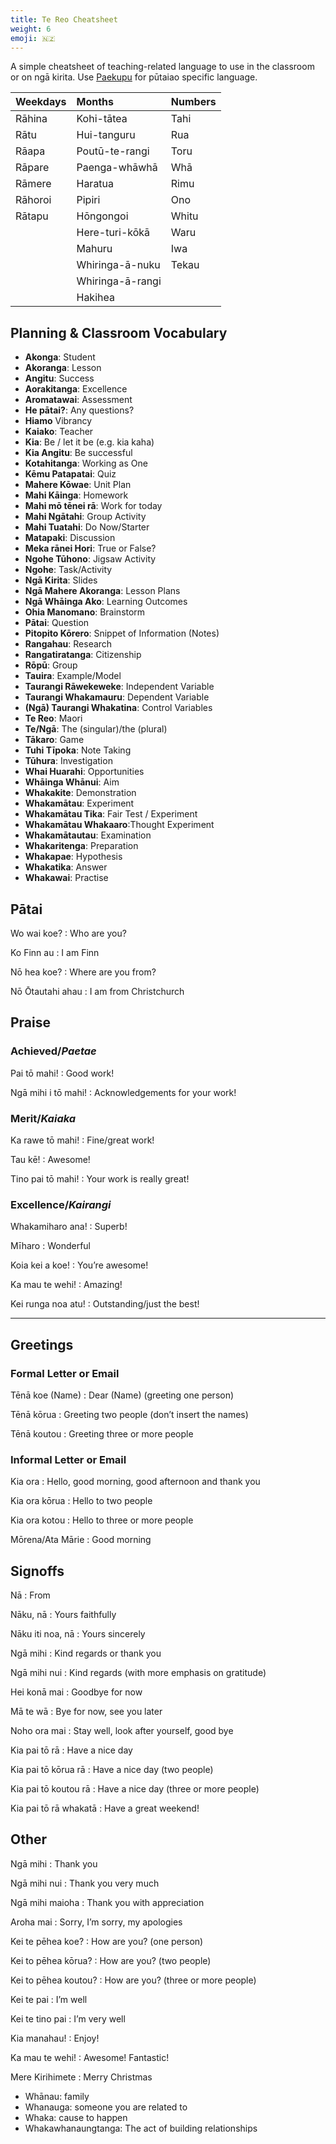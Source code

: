 ```yaml
---
title: Te Reo Cheatsheet
weight: 6
emoji: 🇳🇿
---
```


A simple cheatsheet of teaching-related language to use in the classroom or on ngā kirita. Use [Paekupu](https://paekupu.co.nz/words/wordlist/te-reo-pūtaiao/english-to-maori) for pūtaiao specific language.

| Weekdays   | Months             | Numbers   |
| :--------- | :----------------- | :-------- |
| Rāhina     | Kohi-tātea         | Tahi      |
| Rātu       | Hui-tanguru        | Rua       |
| Rāapa      | Poutū-te-rangi     | Toru      |
| Rāpare     | Paenga-whāwhā      | Whā       |
| Rāmere     | Haratua            | Rimu      |
| Rāhoroi    | Pipiri             | Ono       |
| Rātapu     | Hōngongoi          | Whitu     |
|            | Here-turi-kōkā     | Waru      |
|            | Mahuru             | Iwa       |
|            | Whiringa-ā-nuku    | Tekau     |
|            | Whiringa-ā-rangi   |           |
|            | Hakihea            |           |

## Planning & Classroom Vocabulary

- __Akonga__: Student
- __Akoranga__: Lesson
- __Angitu__: Success
- __Aorakitanga__: Excellence
- __Aromatawai__: Assessment
- __He pātai?__: Any questions?
- __Hiamo__ Vibrancy
- __Kaiako__: Teacher
- __Kia__: Be / let it be (e.g. kia kaha)
- __Kia Angitu__: Be successful
- __Kotahitanga__: Working as One
- __Kēmu Patapatai__: Quiz
- __Mahere Kōwae__: Unit Plan
- __Mahi Kāinga__: Homework
- __Mahi mō tēnei rā__: Work for today
- __Mahi Ngātahi__: Group Activity
- __Mahi Tuatahi__: Do Now/Starter
- __Matapaki__: Discussion
- __Meka rānei Hori__: True or False?
- __Ngohe Tūhono__: Jigsaw Activity
- __Ngohe__: Task/Activity
- __Ngā Kirita__: Slides
- __Ngā Mahere Akoranga__: Lesson Plans
- __Ngā Whāinga Ako__: Learning Outcomes
- __Ohia Manomano__: Brainstorm
- __Pātai__: Question
- __Pitopito Kōrero__: Snippet of Information (Notes)
- __Rangahau__: Research
- __Rangatiratanga__: Citizenship
- __Rōpū__: Group
- __Tauira__: Example/Model
- __Taurangi Rāwekeweke__: Independent Variable
- __Taurangi Whakamauru__: Dependent Variable
- __(Ngā) Taurangi Whakatina__: Control Variables
- __Te Reo__: Maori
- __Te/Ngā__: The (singular)/the (plural)
- __Tākaro__: Game
- __Tuhi Tīpoka__: Note Taking
- __Tūhura__: Investigation
- __Whai Huarahi__: Opportunities
- __Whāinga Whānui__: Aim
- __Whakakite__: Demonstration
- __Whakamātau__: Experiment
- __Whakamātau Tika__: Fair Test / Experiment
- __Whakamātau Whakaaro__:Thought Experiment
- __Whakamātautau__: Examination
- __Whakaritenga__: Preparation
- __Whakapae__: Hypothesis
- __Whakatika__: Answer
- __Whakawai__: Practise

## Pātai

Wo wai koe?
: Who are you?

Ko Finn au
: I am Finn

Nō hea koe?
: Where are you from?

Nō Ōtautahi ahau
: I am from Christchurch

## Praise

### Achieved/_Paetae_

Pai tō mahi!
: Good work!

Ngā mihi i tō mahi!
: Acknowledgements for your work!

### Merit/_Kaiaka_

Ka rawe tō mahi!
: Fine/great work!

Tau kē!
: Awesome!

Tino pai tō mahi!
: Your work is really great!

### Excellence/_Kairangi_

Whakamiharo ana!
: Superb! 

Mīharo
: Wonderful

Koia kei a koe!
: You’re awesome!

Ka mau te wehi!
: Amazing!

Kei runga noa atu!
: Outstanding/just the best!

---

## Greetings

### Formal Letter or Email

Tēnā koe (Name)
: Dear (Name) (greeting one person)

Tēnā kōrua
: Greeting two people (don’t insert the names)

Tēnā koutou
: Greeting three or more people

### Informal Letter or Email

Kia ora
: Hello, good morning, good afternoon and thank you

Kia ora kōrua
: Hello to two people

Kia ora kotou
: Hello to three or more people

Mōrena/Ata Mārie
: Good morning

## Signoffs

Nā
: From

Nāku, nā
: Yours faithfully

Nāku iti noa, nā
: Yours sincerely

Ngā mihi
: Kind regards or thank you

Ngā mihi nui
: Kind regards (with more emphasis on gratitude)

Hei konā mai
: Goodbye for now

Mā te wā
: Bye for now, see you later

Noho ora mai
: Stay well, look after yourself, good bye

Kia pai tō rā
: Have a nice day

Kia pai tō kōrua rā
: Have a nice day (two people)

Kia pai tō koutou rā
: Have a nice day (three or more people)

Kia pai tō rā whakatā
: Have a great weekend!

## Other

Ngā mihi
: Thank you

Ngā mihi nui
: Thank you very much

Ngā mihi maioha
: Thank you with appreciation

Aroha mai
: Sorry, I’m sorry, my apologies

Kei te pēhea koe?
: How are you? (one person)

Kei to pēhea kōrua?
: How are you? (two people)

Kei to pēhea koutou?
: How are you? (three or more people)

Kei te pai
: I’m well

Kei te tino pai
: I’m very well

Kia manahau!
: Enjoy!

Ka mau te wehi!
: Awesome! Fantastic!

Mere Kirihimete
: Merry Christmas

- Whānau: family
- Whanauga: someone you are related to
- Whaka: cause to happen
- Whakawhanaungtanga: The act of building relationships



